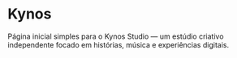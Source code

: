 # Kynos
Página inicial simples para o Kynos Studio — um estúdio criativo independente focado em histórias, música e experiências digitais.
